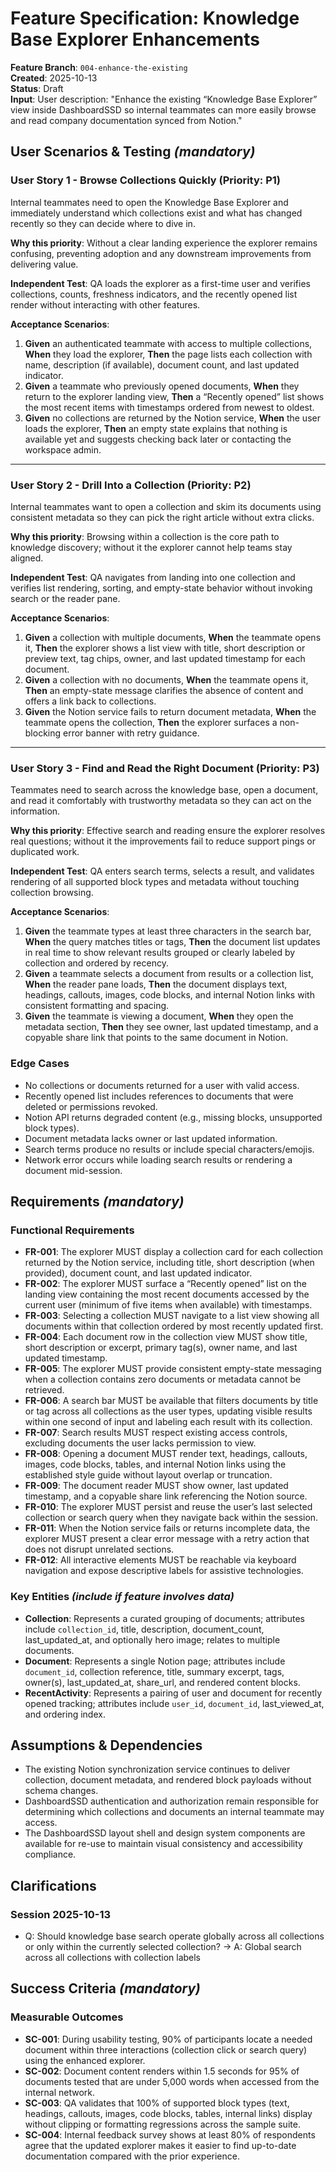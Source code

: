 # Feature Specification: Knowledge Base Explorer Enhancements

**Feature Branch**: `004-enhance-the-existing`  
**Created**: 2025-10-13  
**Status**: Draft  
**Input**: User description: "Enhance the existing “Knowledge Base Explorer” view inside DashboardSSD so internal teammates can more easily browse and read company documentation synced from Notion."

## User Scenarios & Testing *(mandatory)*

### User Story 1 - Browse Collections Quickly (Priority: P1)

Internal teammates need to open the Knowledge Base Explorer and immediately understand which collections exist and what has changed recently so they can decide where to dive in.

**Why this priority**: Without a clear landing experience the explorer remains confusing, preventing adoption and any downstream improvements from delivering value.

**Independent Test**: QA loads the explorer as a first-time user and verifies collections, counts, freshness indicators, and the recently opened list render without interacting with other features.

**Acceptance Scenarios**:

1. **Given** an authenticated teammate with access to multiple collections, **When** they load the explorer, **Then** the page lists each collection with name, description (if available), document count, and last updated indicator.
2. **Given** a teammate who previously opened documents, **When** they return to the explorer landing view, **Then** a “Recently opened” list shows the most recent items with timestamps ordered from newest to oldest.
3. **Given** no collections are returned by the Notion service, **When** the user loads the explorer, **Then** an empty state explains that nothing is available yet and suggests checking back later or contacting the workspace admin.

---

### User Story 2 - Drill Into a Collection (Priority: P2)

Internal teammates want to open a collection and skim its documents using consistent metadata so they can pick the right article without extra clicks.

**Why this priority**: Browsing within a collection is the core path to knowledge discovery; without it the explorer cannot help teams stay aligned.

**Independent Test**: QA navigates from landing into one collection and verifies list rendering, sorting, and empty-state behavior without invoking search or the reader pane.

**Acceptance Scenarios**:

1. **Given** a collection with multiple documents, **When** the teammate opens it, **Then** the explorer shows a list view with title, short description or preview text, tag chips, owner, and last updated timestamp for each document.
2. **Given** a collection with no documents, **When** the teammate opens it, **Then** an empty-state message clarifies the absence of content and offers a link back to collections.
3. **Given** the Notion service fails to return document metadata, **When** the teammate opens the collection, **Then** the explorer surfaces a non-blocking error banner with retry guidance.

---

### User Story 3 - Find and Read the Right Document (Priority: P3)

Teammates need to search across the knowledge base, open a document, and read it comfortably with trustworthy metadata so they can act on the information.

**Why this priority**: Effective search and reading ensure the explorer resolves real questions; without it the improvements fail to reduce support pings or duplicated work.

**Independent Test**: QA enters search terms, selects a result, and validates rendering of all supported block types and metadata without touching collection browsing.

**Acceptance Scenarios**:

1. **Given** the teammate types at least three characters in the search bar, **When** the query matches titles or tags, **Then** the document list updates in real time to show relevant results grouped or clearly labeled by collection and ordered by recency.
2. **Given** a teammate selects a document from results or a collection list, **When** the reader pane loads, **Then** the document displays text, headings, callouts, images, code blocks, and internal Notion links with consistent formatting and spacing.
3. **Given** the teammate is viewing a document, **When** they open the metadata section, **Then** they see owner, last updated timestamp, and a copyable share link that points to the same document in Notion.

### Edge Cases

- No collections or documents returned for a user with valid access.
- Recently opened list includes references to documents that were deleted or permissions revoked.
- Notion API returns degraded content (e.g., missing blocks, unsupported block types).
- Document metadata lacks owner or last updated information.
- Search terms produce no results or include special characters/emojis.
- Network error occurs while loading search results or rendering a document mid-session.

## Requirements *(mandatory)*

### Functional Requirements

- **FR-001**: The explorer MUST display a collection card for each collection returned by the Notion service, including title, short description (when provided), document count, and last updated indicator.
- **FR-002**: The explorer MUST surface a “Recently opened” list on the landing view containing the most recent documents accessed by the current user (minimum of five items when available) with timestamps.
- **FR-003**: Selecting a collection MUST navigate to a list view showing all documents within that collection ordered by most recently updated first.
- **FR-004**: Each document row in the collection view MUST show title, short description or excerpt, primary tag(s), owner name, and last updated timestamp.
- **FR-005**: The explorer MUST provide consistent empty-state messaging when a collection contains zero documents or metadata cannot be retrieved.
- **FR-006**: A search bar MUST be available that filters documents by title or tag across all collections as the user types, updating visible results within one second of input and labeling each result with its collection.
- **FR-007**: Search results MUST respect existing access controls, excluding documents the user lacks permission to view.
- **FR-008**: Opening a document MUST render text, headings, callouts, images, code blocks, tables, and internal Notion links using the established style guide without layout overlap or truncation.
- **FR-009**: The document reader MUST show owner, last updated timestamp, and a copyable share link referencing the Notion source.
- **FR-010**: The explorer MUST persist and reuse the user’s last selected collection or search query when they navigate back within the session.
- **FR-011**: When the Notion service fails or returns incomplete data, the explorer MUST present a clear error message with a retry action that does not disrupt unrelated sections.
- **FR-012**: All interactive elements MUST be reachable via keyboard navigation and expose descriptive labels for assistive technologies.

### Key Entities *(include if feature involves data)*

- **Collection**: Represents a curated grouping of documents; attributes include `collection_id`, title, description, document_count, last_updated_at, and optionally hero image; relates to multiple documents.
- **Document**: Represents a single Notion page; attributes include `document_id`, collection reference, title, summary excerpt, tags, owner(s), last_updated_at, share_url, and rendered content blocks.
- **RecentActivity**: Represents a pairing of user and document for recently opened tracking; attributes include `user_id`, `document_id`, last_viewed_at, and ordering index.

## Assumptions & Dependencies

- The existing Notion synchronization service continues to deliver collection, document metadata, and rendered block payloads without schema changes.
- DashboardSSD authentication and authorization remain responsible for determining which collections and documents an internal teammate may access.
- The DashboardSSD layout shell and design system components are available for re-use to maintain visual consistency and accessibility compliance.

## Clarifications

### Session 2025-10-13

- Q: Should knowledge base search operate globally across all collections or only within the currently selected collection? → A: Global search across all collections with collection labels

## Success Criteria *(mandatory)*

### Measurable Outcomes

- **SC-001**: During usability testing, 90% of participants locate a needed document within three interactions (collection click or search query) using the enhanced explorer.
- **SC-002**: Document content renders within 1.5 seconds for 95% of documents tested that are under 5,000 words when accessed from the internal network.
- **SC-003**: QA validates that 100% of supported block types (text, headings, callouts, images, code blocks, tables, internal links) display without clipping or formatting regressions across the sample suite.
- **SC-004**: Internal feedback survey shows at least 80% of respondents agree that the updated explorer makes it easier to find up-to-date documentation compared with the prior experience.
